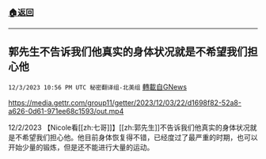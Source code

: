 ###  [:house:返回](README.md)
---


## 郭先生不告诉我们他真实的身体状况就是不希望我们担心他
`12/3/2023 10:56 PM UTC 秘密翻译组-北美组` [轉載自GNews](https://gnews.org/articles/2067021)


https://media.gettr.com/group11/getter/2023/12/03/22/d1698f82-52a8-a626-0d61-971ee68c1593/out.mp4

12/2/2023 【Nicole看[[zh:七哥]]】[[zh:郭先生]]不告诉我们他真实的身体状况就是不希望我们担心他。他目前身体恢复得不错，已经度过了最严重的时期，也可以开始少量的锻炼，但是还不能进行大量的运动。

